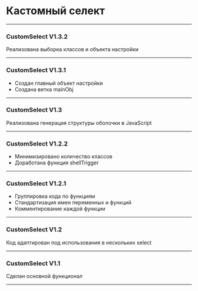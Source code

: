 # Кастомный селект
---
### CustomSelect V1.3.2

Реализована выборка классов и объекта настройки
***

### CustomSelect V1.3.1

* Создан главный объект настройки
* Создана ветка mainObj
***

### CustomSelect V1.3

Реализована генерация структуры оболочки в JavaScript
***

### CustomSelect V1.2.2

* Минимизировано количество классов
* Доработана функция shellTrigger
***

### CustomSelect V1.2.1

* Группировка кода по функциям
* Стандартизация имен переменных и функций
* Комментирование каждой функции
***

### CustomSelect V1.2

Код адаптирован под использования в нескольких select
***

### CustomSelect V1.1

Сделан основной функционал
***


